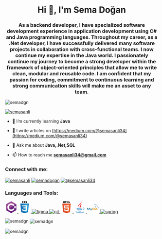 <h1 align="center">Hi 👋, I'm Sema Doğan</h1>
<h3 align="center">As a backend developer, I have specialized software development experience in application development using C# and Java programming languages. Throughout my career, as a .Net developer, I have successfully delivered many software projects in collaboration with cross-functional teams. I now continue my expertise in the Java world. I passionately continue my journey to become a strong developer within the framework of object-oriented principles that allow me to write clean, modular and reusable code. I am confident that my passion for coding, commitment to continuous learning and strong communication skills will make me an asset to any team.</h3>

<p align="left"> <img src="https://komarev.com/ghpvc/?username=semadgn&label=Profile%20views&color=0e75b6&style=flat" alt="semadgn" /> </p>

<p align="left"> <a href="https://twitter.com/semasanli" target="blank"><img src="https://img.shields.io/twitter/follow/semasanli?logo=twitter&style=for-the-badge" alt="semasanli" /></a> </p>

- 🌱 I’m currently learning **Java**

- 📝 I write articles on [https://medium.com/@semasanli34](https://medium.com/@semasanli34)

- 💬 Ask me about **Java,.Net,SQL**

- 📫 How to reach me **semasanli34@gmail.com**

<h3 align="left">Connect with me:</h3>
<p align="left">
<a href="https://twitter.com/semasanli" target="blank"><img align="center" src="https://raw.githubusercontent.com/rahuldkjain/github-profile-readme-generator/master/src/images/icons/Social/twitter.svg" alt="semasanli" height="30" width="40" /></a>
<a href="https://linkedin.com/in/semadogan" target="blank"><img align="center" src="https://raw.githubusercontent.com/rahuldkjain/github-profile-readme-generator/master/src/images/icons/Social/linked-in-alt.svg" alt="semadogan" height="30" width="40" /></a>
<a href="https://medium.com/@semasanli34" target="blank"><img align="center" src="https://raw.githubusercontent.com/rahuldkjain/github-profile-readme-generator/master/src/images/icons/Social/medium.svg" alt="@semasanli34" height="30" width="40" /></a>
</p>

<h3 align="left">Languages and Tools:</h3>
<p align="left"> <a href="https://www.w3schools.com/cs/" target="_blank" rel="noreferrer"> <img src="https://raw.githubusercontent.com/devicons/devicon/master/icons/csharp/csharp-original.svg" alt="csharp" width="40" height="40"/> </a> <a href="https://www.w3schools.com/css/" target="_blank" rel="noreferrer"> <img src="https://raw.githubusercontent.com/devicons/devicon/master/icons/css3/css3-original-wordmark.svg" alt="css3" width="40" height="40"/> </a> <a href="https://www.figma.com/" target="_blank" rel="noreferrer"> <img src="https://www.vectorlogo.zone/logos/figma/figma-icon.svg" alt="figma" width="40" height="40"/> </a> <a href="https://git-scm.com/" target="_blank" rel="noreferrer"> <img src="https://www.vectorlogo.zone/logos/git-scm/git-scm-icon.svg" alt="git" width="40" height="40"/> </a> <a href="https://www.w3.org/html/" target="_blank" rel="noreferrer"> <img src="https://raw.githubusercontent.com/devicons/devicon/master/icons/html5/html5-original-wordmark.svg" alt="html5" width="40" height="40"/> </a> <a href="https://www.java.com" target="_blank" rel="noreferrer"> <img src="https://raw.githubusercontent.com/devicons/devicon/master/icons/java/java-original.svg" alt="java" width="40" height="40"/> </a> <a href="https://www.mysql.com/" target="_blank" rel="noreferrer"> <img src="https://raw.githubusercontent.com/devicons/devicon/master/icons/mysql/mysql-original-wordmark.svg" alt="mysql" width="40" height="40"/> </a> <a href="https://spring.io/" target="_blank" rel="noreferrer"> <img src="https://www.vectorlogo.zone/logos/springio/springio-icon.svg" alt="spring" width="40" height="40"/> </a> </p>

<p><img align="left" src="https://github-readme-stats.vercel.app/api/top-langs?username=semadgn&show_icons=true&locale=en&layout=compact" alt="semadgn" /></p>

<p>&nbsp;<img align="center" src="https://github-readme-stats.vercel.app/api?username=semadgn&show_icons=true&locale=en" alt="semadgn" /></p>

<p><img align="center" src="https://github-readme-streak-stats.herokuapp.com/?user=semadgn&" alt="semadgn" /></p>
